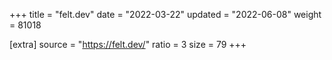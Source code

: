 +++
title = "felt.dev"
date = "2022-03-22"
updated = "2022-06-08"
weight = 81018

[extra]
source = "https://felt.dev/"
ratio = 3
size = 79
+++
